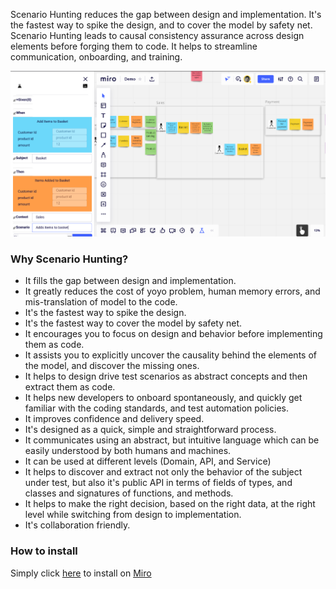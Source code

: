Scenario Hunting reduces the gap between design and implementation. It's the fastest way to spike the design, and to cover the model by safety net. 
Scenario Hunting leads to causal consistency assurance across design elements before forging them to code. It helps to streamline communication, onboarding, and training. 

![Demo](https://raw.githubusercontent.com/ScenarioHunting/ScenarioHunting/develop/Demo.png "Demo image")

### Why Scenario Hunting?

* It fills the gap between design and implementation. 
* It greatly reduces the cost of yoyo problem, human memory errors, and mis-translation of model to the code. 
* It's the fastest way to spike the design.
* It's the fastest way to cover the model by safety net.
* It encourages you to focus on design and behavior before implementing them as code. 
* It assists you to explicitly uncover the causality behind the elements of the model, and discover the missing ones. 
* It helps to design drive test scenarios as abstract concepts and then extract them as code. 
* It helps new developers to onboard spontaneously, and quickly get familiar with the coding standards, and test automation policies. 
* It improves confidence and delivery speed. 
* It's designed as a quick, simple and straightforward process. 
* It communicates using an abstract, but intuitive language which can be easily understood by both humans and machines. 
* It can be used at different levels (Domain, API, and Service)
* It helps to discover and extract not only the behavior of the subject under test, but also it's public API in terms of fields of types, and classes and signatures of functions, and methods. 
* It helps to make the right decision, based on the right data, at the right level while switching from design to implementation. 
* It's collaboration friendly. 


### How to install
Simply click [here](https://miro.com/oauth/authorize/?response_type=code&client_id=3074457356753256770&redirect_uri=%2Fconfirm-app-install%2F) to install on [Miro](https://miro.com)
